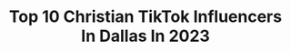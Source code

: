 ---
title: Top 10 Christian TikTok Influencers In Dallas In 2023
description: >-
  Find top christian TikTok influencers in Dallas in 2023. Most popular hashtags: #fyp #christian #duet #foryou.
platform: TikTok
hits: 16
text_top: See the most popular TikTok profiles on inBeat.
text_bottom: inBeat has 16 TikTok influencers like this in Dallas, United States for you to work with.
profiles:
  - username: "jeanineamapola"
    fullname: >-
      JeanineAmapola
    bio: >-
      Christian 🤍 Dallas 📍 27 YouTuber 🇩🇪🇬🇹
    location: "United States"
    followers: 35000
    engagement: 1241
    commentsToLikes: 0.020707
    id: ck8070i3onn080j78jrgz5fh8
    verified: true
    hashtags: "#jesus, #christian, #datingadvice, #fyp"
  - username: "kaitlynlunaa"
    fullname: >-
      Kaitlyn Luna
    bio: >-
      I’m a little stitious
    location: "United States"
    followers: 9619
    engagement: 1738
    commentsToLikes: 0.022554
    id: ckb9bh8j0xqda0j237f455xex
    verified: false
    hashtags: "#mentalhealthmatters, #chipsgottalent, #chrisevans, #loml"
  - username: "adwithit"
    fullname: >-
      adwitdacontent
    bio: >-
      I AM a KING OF STITCH Content Creator
    location: "United States"
    followers: 13500
    engagement: 418
    commentsToLikes: 0.283152
    id: ckb9bznpfyhzp0j23c3haxqzf
    verified: false
    hashtags: "#stitch, #springbreak, #keepitreal, #blacktictoc"
  - username: "kingdad246"
    fullname: >-
      Anthony M. Ross Sr.
    bio: >-
      Christian.Father.#Love wins
    location: "United States"
    followers: 3542
    engagement: 1979
    commentsToLikes: 0.076738
    id: ckcpt93w1nvhg0j23h98hfw43
    verified: false
    hashtags: "#cigar, #chrisbrown, #bodychallenge, #chrisbrownofficial"
  - username: "johnmichaelhowell"
    fullname: >-
      JohnMichael howell
    bio: >-
      Instagram: johnmichaelhowell Spotify: johnmichaelhowell New song, “Movie”👇🏼
    location: "United States"
    followers: 77600
    engagement: 1686
    commentsToLikes: 0.057634
    id: ckcva92dxr6yk0j2351gwsrdq
    verified: false
    hashtags: "#driverslicense, #music, #fyp, #texas"
  - username: "discerning_dad"
    fullname: >-
      Discerning Dad
    bio: >-
      Jesus is the way, the truth, and the life Podcast and Book- Everyday Discernment
    location: "United States"
    followers: 22900
    engagement: 1755
    commentsToLikes: 0.120102
    id: ckbrfh476r90x0j23h9es37py
    verified: false
    hashtags: "#duet, #fyp, #christian, #jesus"
  - username: "dallasboy99"
    fullname: >-
      B4U
    bio: >-
      American Muslim Scholars to your Scrolls 🇺🇸 Allah SWT Guides Whom He Wills!
    location: "United States"
    followers: 108100
    engagement: 1240
    commentsToLikes: 0.017223
    id: ckbql0usc64de0j23dqj0kwow
    verified: false
    hashtags: "#revert, #foryou, #fyp, #religion"
  - username: "kpdre3030"
    fullname: >-
      Dre Day
    bio: >-
      Dre Brooks LA✈️To Tulsa Oklahoma Black✊🏾& Cuban 🇨🇺 IG: Deandre_Brooks3
    location: "United States"
    followers: 84100
    engagement: 2071
    commentsToLikes: 0.074408
    id: ckal8linmk3ka0i78rijhpewx
    verified: false
    hashtags: "#single, #funny, #fyp, #foryourpage"
  - username: "mak__miller"
    fullname: >-
      mak__miller
    bio: >-
      25 / DTX ballin on a budget
    location: "United States"
    followers: 2822
    engagement: 1174
    commentsToLikes: 0.057531
    id: ckdnu5t3mmpdu0j234n7v6qq9
    verified: false
    hashtags: "#foryou, #fashion, #fyp, #xyzbca"
  - username: "christiancaniff"
    fullname: >-
      Christian Caniff
    bio: >-
      Follow me on INSTAGRAM :@𝘾𝙃𝙍𝙄𝙎𝘾𝘼𝙉𝙄𝙁𝙁 🔥💨😂FOR THE FULL VIDEOS 😂💨🔥
    location: "United States"
    followers: 760300
    engagement: 579
    commentsToLikes: 0.011684
    id: ck9flohwnp6hw0j78yaie5kw3
    verified: false
    hashtags: "#foryoupage, #prank, #fyp, #mexicanjose"
---